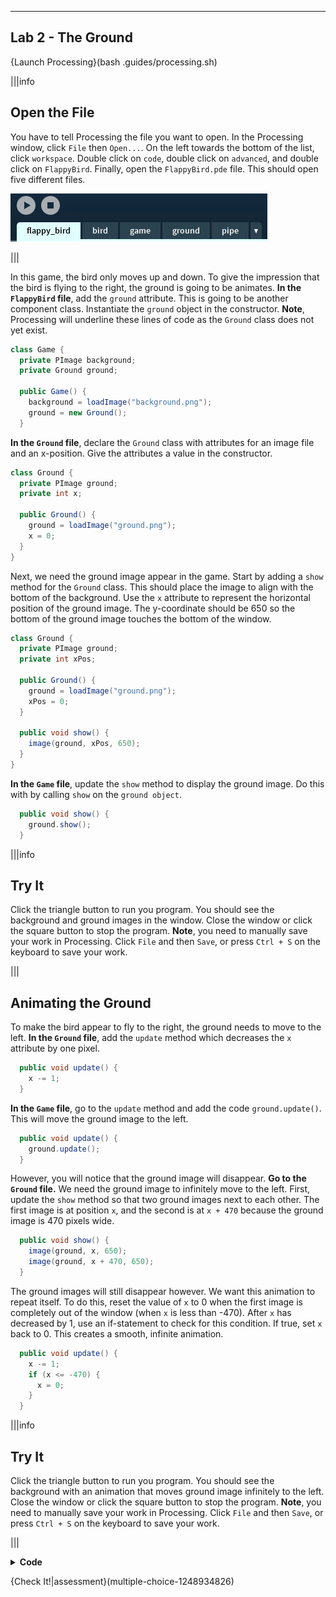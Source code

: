 ----------

## Lab 2 - The Ground

{Launch Processing}(bash .guides/processing.sh)

|||info
## Open the File
You have to tell Processing the file you want to open. In the Processing window, click `File` then `Open...`. On the left towards the bottom of the list, click `workspace`. Double click on `code`, double click on `advanced`, and double click on `FlappyBird`. Finally, open the `FlappyBird.pde` file. This should open five different files.

![Processing IDE with all of the game files open in separate tabs](.guides/img/advanced/files.png)

|||

In this game, the bird only moves up and down. To give the impression that the bird is flying to the right, the ground is going to be animates. **In the `FlappyBird` file**, add the `ground` attribute. This is going to be another component class. Instantiate the `ground` object in the constructor. **Note**, Processing will underline these lines of code as the `Ground` class does not yet exist.

```java
class Game {
  private PImage background;
  private Ground ground;

  public Game() {
    background = loadImage("background.png");
    ground = new Ground();
  }
```

**In the `Ground` file**, declare the `Ground` class with attributes for an image file and an x-position. Give the attributes a value in the constructor.

```java
class Ground {
  private PImage ground;
  private int x;
  
  public Ground() {
    ground = loadImage("ground.png");
    x = 0;
  }
}
```

Next, we need the ground image appear in the game. Start by adding a `show` method for the `Ground` class. This should place the image to align with the bottom of the background. Use the `x` attribute to represent the horizontal position of the ground image. The y-coordinate should be 650 so the bottom of the ground image touches the bottom of the window.

```java
class Ground {
  private PImage ground;
  private int xPos;
  
  public Ground() {
    ground = loadImage("ground.png");
    xPos = 0;
  }
  
  public void show() {
    image(ground, xPos, 650);
  }
}
```

**In the `Game` file**, update the `show` method to display the ground image. Do this with by calling `show` on the `ground object`.

```java
  public void show() {
    ground.show();
  }
```

|||info
## Try It
Click the triangle button to run you program. You should see the background and ground images in the window. Close the window or click the square button to stop the program. **Note**, you need to manually save your work in Processing. Click `File` and then `Save`, or press `Ctrl + S` on the keyboard to save your work.

|||

## Animating the Ground

To make the bird appear to fly to the right, the ground needs to move to the left. **In the `Ground` file**, add the `update` method which decreases the `x` attribute by one pixel.

```java
  public void update() {
    x -= 1;
  }
```

**In the `Game` file**, go to the `update` method and add the code `ground.update()`. This will move the ground image to the left. 

```java
  public void update() {
    ground.update();
  }
```

However, you will notice that the ground image will disappear. **Go to the `Ground` file.** We need the ground image to infinitely move to the left. First, update the `show` method so that two ground images next to each other. The first image is at position `x`, and the second is at `x + 470` because the ground image is 470 pixels wide.

```java
  public void show() {
    image(ground, x, 650);
    image(ground, x + 470, 650);
  }
```

The ground images will still disappear however. We want this animation to repeat itself. To do this, reset the value of `x` to 0 when the first image is completely out of the window (when `x` is less than -470). After `x` has decreased by 1, use an if-statement to check for this condition. If true, set `x` back to 0. This creates a smooth, infinite animation.

```java
  public void update() {
    x -= 1;
    if (x <= -470) {
      x = 0;
    }
  }
```

|||info
## Try It
Click the triangle button to run you program. You should see the background with an animation that moves ground image infinitely to the left. Close the window or click the square button to stop the program. **Note**, you need to manually save your work in Processing. Click `File` and then `Save`, or press `Ctrl + S` on the keyboard to save your work.

|||

<details>
  <summary><Strong>Code</Strong></summary>
  Your code should look like this:
  
  ### `FlappyBird` File
  
  ```java
  Game game;

  void setup() {
    size(400, 719);
    game = new Game();
  }

  void draw() {
    background(game.getBackground());
    game.show();
    game.update();
  }
  ```
  
  ### `Game` File
  
  ```java
  class Game {
    private PImage background;
    private Ground ground;

    public Game() {
      background = loadImage("background.png");
      ground = new Ground();
    }

    public PImage getBackground() {
      return background;
    }

    public void show() {
      ground.show();
    }

    public void update() {
      ground.update();
    }
  }
  ```
  
  ### `Ground` File
  
  ```java
  class Ground {
    private PImage ground;
    private int x;

    public Ground() {
      ground = loadImage("ground.png");
      x = 0;
    }

    public void show() {
      image(ground, x, 650);
      image(ground, x + 470, 650);
    }

    public void update() {
      x -= 1;
      if (x <= -470) {
        x = 0;
      }
    }
  }
  ```
  
</details>

{Check It!|assessment}(multiple-choice-1248934826)

